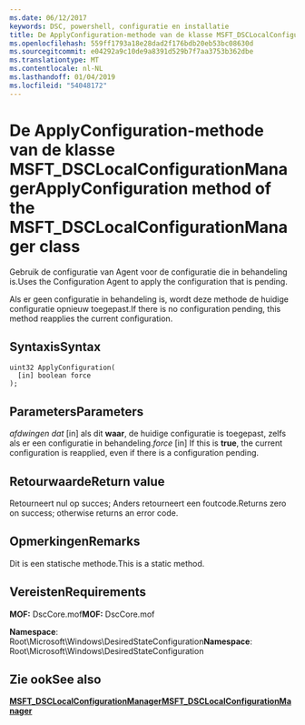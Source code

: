 ```yaml
---
ms.date: 06/12/2017
keywords: DSC, powershell, configuratie en installatie
title: De ApplyConfiguration-methode van de klasse MSFT_DSCLocalConfigurationManager
ms.openlocfilehash: 559ff1793a18e28dad2f176bdb20eb53bc08630d
ms.sourcegitcommit: e04292a9c10de9a8391d529b7f7aa3753b362dbe
ms.translationtype: MT
ms.contentlocale: nl-NL
ms.lasthandoff: 01/04/2019
ms.locfileid: "54048172"
---
```

# <a name="applyconfiguration-method-of-the-msftdsclocalconfigurationmanager-class"></a><span data-ttu-id="34c3c-103">De ApplyConfiguration-methode van de klasse MSFT_DSCLocalConfigurationManager</span><span class="sxs-lookup"><span data-stu-id="34c3c-103">ApplyConfiguration method of the MSFT_DSCLocalConfigurationManager class</span></span>

<span data-ttu-id="34c3c-104">Gebruik de configuratie van Agent voor de configuratie die in behandeling is.</span><span class="sxs-lookup"><span data-stu-id="34c3c-104">Uses the Configuration Agent to apply the configuration that is pending.</span></span>

<span data-ttu-id="34c3c-105">Als er geen configuratie in behandeling is, wordt deze methode de huidige configuratie opnieuw toegepast.</span><span class="sxs-lookup"><span data-stu-id="34c3c-105">If there is no configuration pending, this method reapplies the current configuration.</span></span>

## <a name="syntax"></a><span data-ttu-id="34c3c-106">Syntaxis</span><span class="sxs-lookup"><span data-stu-id="34c3c-106">Syntax</span></span>

```mof
uint32 ApplyConfiguration(
  [in] boolean force
);
```

## <a name="parameters"></a><span data-ttu-id="34c3c-107">Parameters</span><span class="sxs-lookup"><span data-stu-id="34c3c-107">Parameters</span></span>

<span data-ttu-id="34c3c-108">*afdwingen dat* \[in\] als dit **waar**, de huidige configuratie is toegepast, zelfs als er een configuratie in behandeling.</span><span class="sxs-lookup"><span data-stu-id="34c3c-108">*force* \[in\] If this is **true**, the current configuration is reapplied, even if there is a configuration pending.</span></span>

## <a name="return-value"></a><span data-ttu-id="34c3c-109">Retourwaarde</span><span class="sxs-lookup"><span data-stu-id="34c3c-109">Return value</span></span>

<span data-ttu-id="34c3c-110">Retourneert nul op succes; Anders retourneert een foutcode.</span><span class="sxs-lookup"><span data-stu-id="34c3c-110">Returns zero on success; otherwise returns an error code.</span></span>

## <a name="remarks"></a><span data-ttu-id="34c3c-111">Opmerkingen</span><span class="sxs-lookup"><span data-stu-id="34c3c-111">Remarks</span></span>

<span data-ttu-id="34c3c-112">Dit is een statische methode.</span><span class="sxs-lookup"><span data-stu-id="34c3c-112">This is a static method.</span></span>

## <a name="requirements"></a><span data-ttu-id="34c3c-113">Vereisten</span><span class="sxs-lookup"><span data-stu-id="34c3c-113">Requirements</span></span>

<span data-ttu-id="34c3c-114">**MOF:** DscCore.mof</span><span class="sxs-lookup"><span data-stu-id="34c3c-114">**MOF:** DscCore.mof</span></span>

<span data-ttu-id="34c3c-115">**Namespace**: Root\Microsoft\Windows\DesiredStateConfiguration</span><span class="sxs-lookup"><span data-stu-id="34c3c-115">**Namespace**: Root\Microsoft\Windows\DesiredStateConfiguration</span></span>

## <a name="see-also"></a><span data-ttu-id="34c3c-116">Zie ook</span><span class="sxs-lookup"><span data-stu-id="34c3c-116">See also</span></span>

[<span data-ttu-id="34c3c-117">**MSFT_DSCLocalConfigurationManager**</span><span class="sxs-lookup"><span data-stu-id="34c3c-117">**MSFT_DSCLocalConfigurationManager**</span></span>](msft-dsclocalconfigurationmanager.md)
